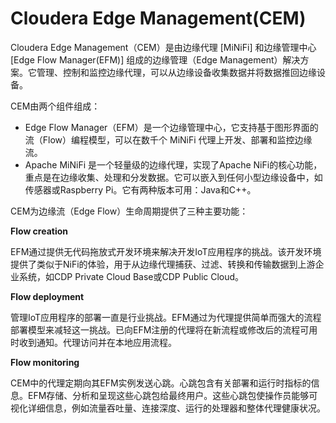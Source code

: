 # Cloudera Edge Management(CEM)

Cloudera Edge Management（CEM）是由边缘代理 \[MiNiFi\] 和边缘管理中心 \[Edge Flow Manager(EFM)\] 组成的边缘管理（Edge Management）解决方案。它管理、控制和监控边缘代理，可以从边缘设备收集数据并将数据推回边缘设备。

CEM由两个组件组成：

- Edge Flow Manager（EFM）是一个边缘管理中心，它支持基于图形界面的流（Flow）编程模型，可以在数千个 MiNiFi 代理上开发、部署和监控边缘流。
- Apache MiNiFi 是一个轻量级的边缘代理，实现了Apache NiFi的核心功能，重点是在边缘收集、处理和分发数据。它可以嵌入到任何小型边缘设备中，如传感器或Raspberry Pi。它有两种版本可用：Java和C++。

CEM为边缘流（Edge Flow）生命周期提供了三种主要功能：

**Flow creation**

EFM通过提供无代码拖放式开发环境来解决开发IoT应用程序的挑战。该开发环境提供了类似于NiFi的体验，用于从边缘代理捕获、过滤、转换和传输数据到上游企业系统，如CDP Private Cloud Base或CDP Public Cloud。

**Flow deployment**

管理IoT应用程序的部署一直是行业挑战。EFM通过为代理提供简单而强大的流程部署模型来减轻这一挑战。已向EFM注册的代理将在新流程或修改后的流程可用时收到通知。代理访问并在本地应用流程。

**Flow monitoring**

CEM中的代理定期向其EFM实例发送心跳。心跳包含有关部署和运行时指标的信息。EFM存储、分析和呈现这些心跳包给最终用户。这些心跳包使操作员能够可视化详细信息，例如流量吞吐量、连接深度、运行的处理器和整体代理健康状况。